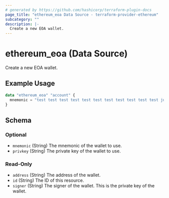 ```yaml
---
# generated by https://github.com/hashicorp/terraform-plugin-docs
page_title: "ethereum_eoa Data Source - terraform-provider-ethereum"
subcategory: ""
description: |-
  Create a new EOA wallet.
---
```


# ethereum_eoa (Data Source)

Create a new EOA wallet.

## Example Usage

```terraform
data "ethereum_eoa" "account" {
  mnemonic = "test test test test test test test test test test test junk"
}
```

<!-- schema generated by tfplugindocs -->
## Schema

### Optional

- `mnemonic` (String) The mnemonic of the wallet to use.
- `privkey` (String) The private key of the wallet to use.

### Read-Only

- `address` (String) The address of the wallet.
- `id` (String) The ID of this resource.
- `signer` (String) The signer of the wallet. This is the private key of the wallet.
